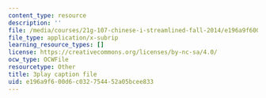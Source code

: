 ```yaml
---
content_type: resource
description: ''
file: /media/courses/21g-107-chinese-i-streamlined-fall-2014/e196a9f600d6c032754452a05bcee833_-56G36H8BvY.srt
file_type: application/x-subrip
learning_resource_types: []
license: https://creativecommons.org/licenses/by-nc-sa/4.0/
ocw_type: OCWFile
resourcetype: Other
title: 3play caption file
uid: e196a9f6-00d6-c032-7544-52a05bcee833
---
```

